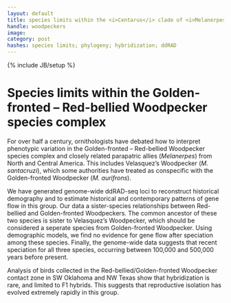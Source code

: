```yaml
---
layout: default
title: species limits within the <i>Centarus</i> clade of <i>Melanerpes</i> woodpeckers
handle: woodpeckers
image:
category: post
hashes: species limits; phylogeny; hybridization; ddRAD
---
```

{% include JB/setup %}


# Species limits within the Golden-fronted – Red-bellied Woodpecker species complex

For over half a century, ornithologists have debated how to interpret phenotypic variation in the Golden-fronted – Red-bellied Woodpecker species complex and closely related parapatric allies (<i>Melanerpes</i>) from North and Central America. This includes Velasquez’s Woodpecker (<i>M. santacruzi</i>), which some authorities have treated as conspecific with the Golden-fronted Woodpecker (<i>M. aurifrons</i>).  


We have generated genome-wide ddRAD-seq loci to reconstruct historical demography and to estimate historical and contemporary patterns of gene flow in this group. Our data a sister-species relationships between Red-bellied and Golden-fronted Woodpeckers. The common ancestor of these two species is sister to Velasquez’s Woodpecker, which should be considered a seperate species from Golden-fronted Woodpecker. Using demographic models, we find no evidence for gene flow after speciation among these species. Finally, the genome-wide data suggests that recent speciation for all three species, occurring between 100,000 and 500,000 years before present.


Analysis of birds collected in the Red-bellied/Golden-fronted Woodpecker contact zone in SW Oklahoma and NW Texas show that hybridization is rare, and limited to F1 hybrids. This suggests that reproductive isolation has evolved extremely rapidly in this group.  
